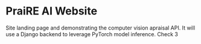 # PraiRE AI Website

Site landing page and demonstrating the computer vision apraisal API. It will use a Django backend to leverage PyTorch model inference. Check 3
